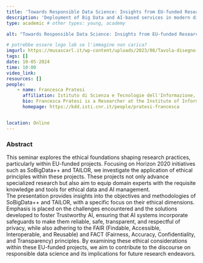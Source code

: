 ```yaml
---
title: 'Towards Responsible Data Science: Insights from EU-funded Research'
description: 'Deployment of Big Data and AI-based services in modern distributed systems, at the basis of the innovation ecosystem developed as part of the PNRRR project MUSA'
type: academic # other types: young, academy

alt: "Towards Responsible Data Science: Insights from EU-funded Research"

# potrebbe essere logo lab se l'immagine non carica?
imgurl: https://musascarl.it/wp-content/uploads/2023/08/Tavola-disegno-4.png
tags: []
date: 10-05-2024
time: 10:00
video_link: 
resources: []
people:
    - name: Francesca Pratesi
      affiliation: Istituto di Scienza e Tecnologie dell'Informazione, Consiglio Nazionale delle Ricerche (ISTI - CNR)
      bio: Francesca Pratesi is a Researcher at the Institute of Information Science and Technologies of the National Research Council of Italy (ISTI-CNR) of Pisa since 2021. In 2017, she obtained her Ph.D. in Computer Science at the University of Pisa, with a Thesis about "Privacy Risk Assessment in Big Data Analytics and User-Centric Data Ecosystems". Her research interests are privacy-preserving data mining, privacy risk evaluation, and Trustworthy AI, in particular related to the bound between ethics and social-mining. She was involved in 10 EU-funded projects, she held 15+ invited seminars or lessons, she has been teacher of two Bachelor courses at the University of Pisa (since 2018), and she co-authored 10+ papers on international peer-reviewed journals.
      homepage: https://kdd.isti.cnr.it/people/pratesi-francesca


location: Online
---
```


### Abstract

This seminar explores the ethical foundations shaping research practices, particularly within EU-funded projects. Focusing on Horizon 2020 initiatives such as SoBigData++ and TAILOR, we investigate the application of ethical principles within these projects. These projects not only advance specialized research but also aim to equip domain experts with the requisite knowledge and tools for ethical data and AI management. <br> The presentation provides insights into the objectives and methodologies of SoBigData++ and TAILOR, with a specific focus on their ethical dimensions. Emphasis is placed on the challenges encountered and the solutions developed to foster Trustworthy AI, ensuring that AI systems incorporate safeguards to make them reliable, safe, transparent, and respectful of privacy, while also adhering to the FAIR (Findable, Accessible, Interoperable, and Reusable) and FACT (Fairness, Accuracy, Confidentiality, and Transparency) principles. By examining these ethical considerations within these EU-funded projects, we aim to contribute to the discourse on responsible data science and its implications for future research endeavors.
